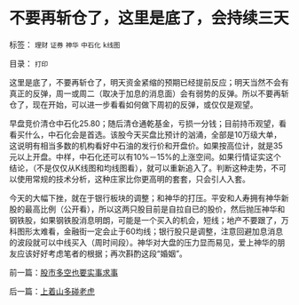 # 不要再斩仓了，这里是底了，会持续三天

标签： `理财` `证券` `神华` `中石化` `k线图` 

目录： `打印`

这里是底了，不要再斩仓了，明天资金紧缩的预期已经提前反应；明天当然不会有真正的反弹，周一或周二（取决于加息的消息面）会有弱势的反弹。所以不要再斩仓了，现在开始，可以进一步看看如何做下周初的反弹，或仅仅是观望。



早盘竞价清仓中石化25.80；随后清仓通乾基金，亏损一分钱；目前持币观望，看看买什么，中石化会是首选。该股今天买盘比预计的汹涌，全部是10万级大单，这说明有相当多数的机构看好中石油的发行价和开盘价。如果按高位计，就是35元以上开盘。中样，中石化还可以有10%－15%的上涨空间。如果行情证实这个结论，（不是仅仅从K线图和均线图看），就可以重新追入了。判断这种走势，不可以使用常规的技术分析，这种庄家比你更高明的套套，只会引人入套。



今天的大幅下挫，就在于银行板块的调整；和神华的打压。平安和人寿拥有神华新股的最高比例（公开看），所以这两只股目前是自拉自已的股价，然后抛压神华和钢铁股，如果钢铁股消息明朗，可能是一个买入的机会，短线；地产不要跟了，万科图形太难看，金融街一定会止于60均线；银行股只是调整，注意回避加息消息的波段就可以中线买入（周时间段）。神华对大盘的压力显而易见，爱上神华的朋友应该好好考虑笔者的根据；再次斟酌这段“婚姻”。



前一篇：[股市多空也要实事求事](../../../2007/10/25/股市多空也要实事求事.md)

后一篇：[上着山多碰老虎](../../../2007/10/25/上着山多碰老虎.md)